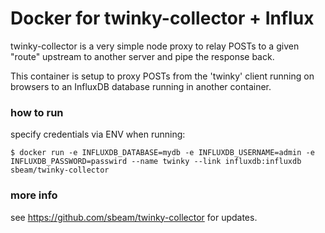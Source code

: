 # Docker for twinky-collector + Influx

twinky-collector is a very simple node proxy to relay POSTs to a given "route"
upstream to another server and pipe the response back.  

This container is setup to proxy POSTs from the 'twinky' client running on
browsers to an InfluxDB database running in another container.

### how to run

specify credentials via ENV when running:

    $ docker run -e INFLUXDB_DATABASE=mydb -e INFLUXDB_USERNAME=admin -e INFLUXDB_PASSWORD=passwird --name twinky --link influxdb:influxdb sbeam/twinky-collector

### more info

see https://github.com/sbeam/twinky-collector for updates.
